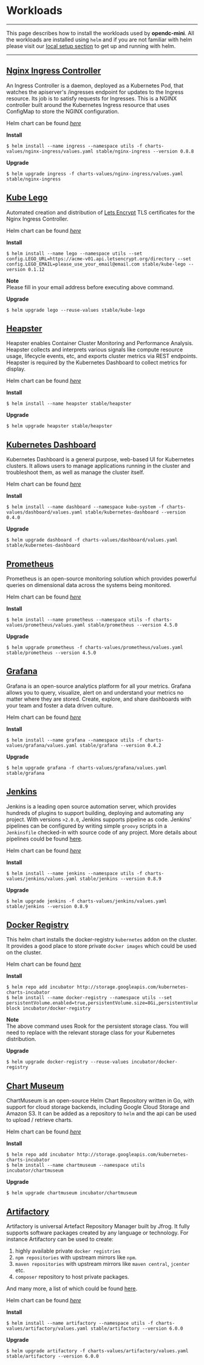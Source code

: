 # Workloads

---

This page describes how to install the workloads used by **opendc-mini**. All the workloads are installed using `helm` and if you are not familiar with helm please visit our [local setup section](https://open-datacentre.gitbooks.io/open-datacentre-mini/content/labs/local_setup.html) to get up and running with helm.

---


## [Nginx Ingress Controller](https://github.com/kubernetes/ingress-nginx)

An Ingress Controller is a daemon, deployed as a Kubernetes Pod, that watches the apiserver's /ingresses endpoint for updates to the Ingress resource. Its job is to satisfy requests for Ingresses. This is a NGINX controller built around the Kubernetes Ingress resource that uses ConfigMap to store the NGINX configuration.

Helm chart can be found *[here](https://github.com/kubernetes/charts/tree/master/stable/nginx-ingress)*

**Install**

```console
$ helm install --name ingress --namespace utils -f charts-values/nginx-ingress/values.yaml stable/nginx-ingress --version 0.8.8
```

**Upgrade**

```console
$ helm upgrade ingress -f charts-values/nginx-ingress/values.yaml stable/nginx-ingress
```


## [Kube Lego](https://github.com/jetstack/kube-lego)

Automated creation and distribution of [Lets Encrypt](https://letsencrypt.org) TLS certificates for the Nginx Ingress Controller.

Helm chart can be found *[here](https://github.com/kubernetes/charts/tree/master/stable/kube-lego)*

**Install**

```console
$ helm install --name lego --namespace utils --set config.LEGO_URL=https://acme-v01.api.letsencrypt.org/directory --set config.LEGO_EMAIL=please_use_your_email@email.com stable/kube-lego --version 0.1.12
```

**Note**<br/>
Please fill in your email address before executing above command.


**Upgrade**

```console
$ helm upgrade lego --reuse-values stable/kube-lego
```


## [Heapster](https://github.com/kubernetes/heapster)

Heapster enables Container Cluster Monitoring and Performance Analysis. Heapster collects and interprets various signals like compute resource usage, lifecycle events, etc, and exports cluster metrics via REST endpoints. Heapster is required by the Kubernetes Dashboard to collect metrics for display.

Helm chart can be found *[here](https://github.com/kubernetes/charts/tree/master/stable/heapster)*

**Install**

```console
$ helm install --name heapster stable/heapster
```

**Upgrade**

```console
$ helm upgrade heapster stable/heapster
```


## [Kubernetes Dashboard](https://github.com/kubernetes/dashboard)

Kubernetes Dashboard is a general purpose, web-based UI for Kubernetes clusters. It allows users to manage applications running in the cluster and troubleshoot them, as well as manage the cluster itself.

Helm chart can be found *[here](https://github.com/kubernetes/charts/tree/master/stable/kubernetes-dashboard)* 

**Install**

```console
$ helm install --name dashboard --namespace kube-system -f charts-values/dashboard/values.yaml stable/kubernetes-dashboard --version 0.4.0
```

**Upgrade**

```console
$ helm upgrade dashboard -f charts-values/dashboard/values.yaml stable/kubernetes-dashboard
```


## [Prometheus](https://prometheus.io/)

Prometheus is an open-source monitoring solution which provides powerful queries on dimensional data across the systems being monitored. 

Helm chart can be found *[here](https://github.com/kubernetes/charts/tree/master/stable/prometheus)*

**Install**

```console
$ helm install --name prometheus --namespace utils -f charts-values/prometheus/values.yaml stable/prometheus --version 4.5.0
```

**Upgrade**

```console
$ helm upgrade prometheus -f charts-values/prometheus/values.yaml stable/prometheus --version 4.5.0
```


## [Grafana](https://grafana.com/)

Grafana is an open-source analytics platform for all your metrics. Grafana allows you to query, visualize, alert on and understand your metrics no matter where they are stored. Create, explore, and share dashboards with your team and foster a data driven culture.

Helm chart can be found *[here](https://github.com/kubernetes/charts/tree/master/stable/grafana)*

**Install**

```console
$ helm install --name grafana --namespace utils -f charts-values/grafana/values.yaml stable/grafana --version 0.4.2
```

**Upgrade**

```console
$ helm upgrade grafana -f charts-values/grafana/values.yaml stable/grafana
```


## [Jenkins](https://jenkins.io/)

Jenkins is a leading open source automation server, which provides hundreds of plugins to support building, deploying and automating any project. With versions `>2.0.0`, Jenkins supports pipeline as code. Jenkins' pipelines can be configured by writing simple `groovy` scripts in a `Jenkinsfile` checked-in with source code of any project. More details about pipelines could be found [here](https://jenkins.io/doc/book/pipeline/).

Helm chart can be found *[here](https://github.com/kubernetes/charts/tree/master/stable/jenkins)*

**Install**

```console
$ helm install --name jenkins --namespace utils -f charts-values/jenkins/values.yaml stable/jenkins --version 0.8.9
```

**Upgrade**

```console
$ helm upgrade jenkins -f charts-values/jenkins/values.yaml stable/jenkins --version 0.8.9
```


## [Docker Registry](https://github.com/kubernetes/kubernetes/tree/master/cluster/addons/registry)

This helm chart installs the docker-registry `kubernetes` addon on the cluster. It provides a good place to store private `docker images` which could be used on the cluster.

Helm chart can be found *[here](https://github.com/kubernetes/charts/tree/master/incubator/docker-registry)*

**Install**

```console
$ helm repo add incubator http://storage.googleapis.com/kubernetes-charts-incubator
$ helm install --name docker-registry --namespace utils --set persistentVolume.enabled=true,persistentVolume.size=8Gi,persistentVolume.storageClass=rook-block incubator/docker-registry
```

**Note**<br/>
The above command uses Rook for the persistent storage class.  You will need to replace with the relevant storage class for your Kubernetes distribution.

**Upgrade**

```console
$ helm upgrade docker-registry --reuse-values incubator/docker-registry
```


## [Chart Museum](https://github.com/chartmuseum/chartmuseum)

ChartMuseum is an open-source Helm Chart Repository written in Go, with support for cloud storage backends, including Google Cloud Storage and Amazon S3. It can be added as a repository to `helm`  and the api can be used to upload / retrieve charts.

Helm chart can be found *[here](https://github.com/kubernetes/charts/tree/master/incubator/chartmuseum)*

**Install**

```console
$ helm repo add incubator http://storage.googleapis.com/kubernetes-charts-incubator
$ helm install --name chartmuseum --namespace utils incubator/chartmuseum
```

**Upgrade**

```console
$ helm upgrade chartmuseum incubator/chartmuseum
```

## [Artifactory](https://www.jfrog.com/artifactory/)

Artifactory is universal Artefact Repository Manager built by Jfrog. It fully supports software packages created by any language or technology. For instance Artifactory can be used to create:

1. highly available private `docker registries`
1. `npm repositories` with upstream mirrors like `npm`.
1. `maven repositories` with upstream mirrors like `maven central`, `jcenter` etc.
1. `composer` repository to host private packages.

And many more, a list of which could be found [here](https://www.jfrog.com/artifactory/features/).

Helm chart can be found *[here](https://github.com/kubernetes/charts/tree/master/stable/artifactory)*

**Install**

```console
$ helm install --name artifactory --namespace utils -f charts-values/artifactory/values.yaml stable/artifactory --version 6.0.0
```

**Upgrade**

```console
$ helm upgrade artifactory -f charts-values/artifactory/values.yaml stable/artifactory --version 6.0.0
```
